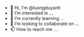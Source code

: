 - 👋 Hi, I’m @luongduyanh
- 👀 I’m interested in ...
- 🌱 I’m currently learning ...
- 💞️ I’m looking to collaborate on ...
- 📫 How to reach me ...

<!---
luongduyanh/luongduyanh is a ✨ special ✨ repository because its `README.md` (this file) appears on your GitHub profile.
You can click the Preview link to take a look at your changes.
--->
